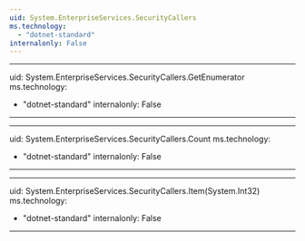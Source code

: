 ```yaml
---
uid: System.EnterpriseServices.SecurityCallers
ms.technology: 
  - "dotnet-standard"
internalonly: False
---
```


---
uid: System.EnterpriseServices.SecurityCallers.GetEnumerator
ms.technology: 
  - "dotnet-standard"
internalonly: False
---

---
uid: System.EnterpriseServices.SecurityCallers.Count
ms.technology: 
  - "dotnet-standard"
internalonly: False
---

---
uid: System.EnterpriseServices.SecurityCallers.Item(System.Int32)
ms.technology: 
  - "dotnet-standard"
internalonly: False
---
